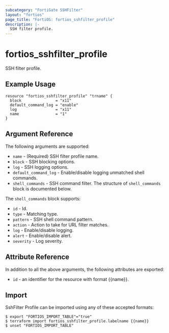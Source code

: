 ```yaml
---
subcategory: "FortiGate SSHFilter"
layout: "fortios"
page_title: "FortiOS: fortios_sshfilter_profile"
description: |-
  SSH filter profile.
---
```


# fortios_sshfilter_profile
SSH filter profile.

## Example Usage

```hcl
resource "fortios_sshfilter_profile" "trname" {
  block               = "x11"
  default_command_log = "enable"
  log                 = "x11"
  name                = "1"
}
```

## Argument Reference

The following arguments are supported:

* `name` - (Required) SSH filter profile name.
* `block` - SSH blocking options.
* `log` - SSH logging options.
* `default_command_log` - Enable/disable logging unmatched shell commands.
* `shell_commands` - SSH command filter. The structure of `shell_commands` block is documented below.

The `shell_commands` block supports:

* `id` - Id.
* `type` - Matching type.
* `pattern` - SSH shell command pattern.
* `action` - Action to take for URL filter matches.
* `log` - Enable/disable logging.
* `alert` - Enable/disable alert.
* `severity` - Log severity.


## Attribute Reference

In addition to all the above arguments, the following attributes are exported:
* `id` - an identifier for the resource with format {{name}}.

## Import

SshFilter Profile can be imported using any of these accepted formats:
```
$ export "FORTIOS_IMPORT_TABLE"="true"
$ terraform import fortios_sshfilter_profile.labelname {{name}}
$ unset "FORTIOS_IMPORT_TABLE"
```
